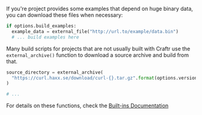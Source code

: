 If you're project provides some examples that depend on huge binary data,
you can download these files when necessary:

```python
if options.build_examples:
  example_data = external_file("http://url.to/example/data.bin")
  # ... build examples here
```

Many build scripts for projects that are not usually built with Craftr
use the `external_archive()` function to download a source archive and
build from that.

```python
source_directory = external_archive(
  "https://curl.haxx.se/download/curl-{}.tar.gz".format(options.version)
)

# ...
```

For details on these functions, check the [Built-ins Documentation](builtins.md)